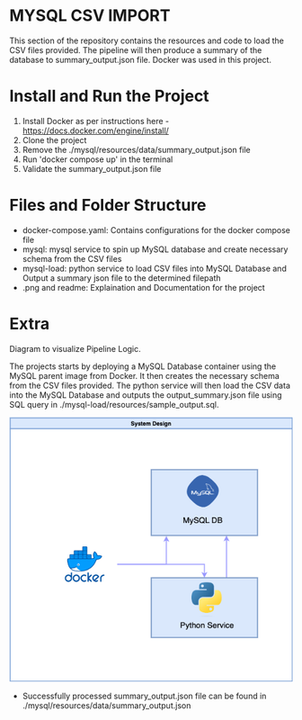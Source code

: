 # MYSQL CSV IMPORT

This section of the repository contains the resources and code to load the CSV files provided. The pipeline will then produce a summary of the database to summary_output.json file.
Docker was used in this project.

# Install and Run the Project 

1. Install Docker as per instructions here - https://docs.docker.com/engine/install/
2. Clone the project 
3. Remove the ./mysql/resources/data/summary_output.json file
4. Run 'docker compose up' in the terminal
5. Validate the summary_output.json file

# Files and Folder Structure
- docker-compose.yaml: Contains configurations for the docker compose file
- mysql: mysql service to spin up MySQL database and create necessary schema from the CSV files
- mysql-load: python service to load CSV files into MySQL Database and Output a summary json file to the determined filepath
- .png and readme: Explaination and Documentation for the project

# Extra
Diagram to visualize Pipeline Logic.

The projects starts by deploying a MySQL Database container using the MySQL parent image from Docker. It then creates the necessary schema from the CSV files provided. The python service will then load the CSV data into the MySQL Database and outputs the output_summary.json file using SQL query in ./mysql-load/resources/sample_output.sql.


![Diagram to visualize Pipeline Logic](mysql-csv-import.png?raw=true "Data Pipeline Logic")

* Successfully processed summary_output.json file can be found in ./mysql/resources/data/summary_output.json 